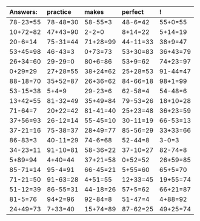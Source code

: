 | Answers: | practice | makes | perfect | ! |
| :--- | :--- | :--- | :--- | :--- |
| 78-23=55 | 78-48=30 | 58-55=3 | 48-6=42 | 55+0=55 | 
| 10+72=82 | 47+43=90 | 2-2=0 | 8+14=22 | 5+14=19 | 
| 20-6=14 | 75-31=44 | 71+28=99 | 44-11=33 | 38+9=47 | 
| 53+45=98 | 46-43=3 | 0+73=73 | 53+30=83 | 36+43=79 | 
| 26+34=60 | 29-29=0 | 80+6=86 | 53+9=62 | 74+23=97 | 
| 0+29=29 | 27+28=55 | 38+24=62 | 25+28=53 | 91-44=47 | 
| 88-18=70 | 35+52=87 | 26+36=62 | 84-66=18 | 98+1=99 | 
| 53-15=38 | 5+4=9 | 29-23=6 | 62-58=4 | 54-48=6 | 
| 13+42=55 | 81-32=49 | 35+49=84 | 79-53=26 | 18+10=28 | 
| 71-64=7 | 20+22=42 | 81-41=40 | 25+23=48 | 36+23=59 | 
| 37+56=93 | 26-12=14 | 55-45=10 | 30-11=19 | 66-53=13 | 
| 37-21=16 | 75-38=37 | 28+49=77 | 85-56=29 | 33+33=66 | 
| 86-83=3 | 40-11=29 | 74-6=68 | 52-44=8 | 3-0=3 | 
| 34-23=11 | 91-10=81 | 58-36=22 | 37-10=27 | 82-74=8 | 
| 5+89=94 | 4+40=44 | 37+21=58 | 0+52=52 | 26+59=85 | 
| 85-71=14 | 95-4=91 | 66-45=21 | 5+55=60 | 65+5=70 | 
| 71-21=50 | 91-63=28 | 4+51=55 | 12+33=45 | 19+55=74 | 
| 51-12=39 | 86-55=31 | 44-18=26 | 57+5=62 | 66+21=87 | 
| 81-5=76 | 94+2=96 | 92-84=8 | 51-47=4 | 4+88=92 | 
| 24+49=73 | 7+33=40 | 15+74=89 | 87-62=25 | 49+25=74 | 
